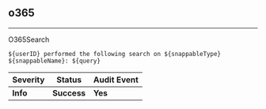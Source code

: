 ## o365

______________________________________________________________________

O365Search

```text
${userID} performed the following search on ${snappableType} ${snappableName}: ${query}
```

| Severity | Status      | Audit Event |
| -------- | ----------- | ----------- |
| **Info** | **Success** | **Yes**     |
